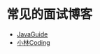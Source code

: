 # 常见的面试博客
- [JavaGuide](https://javaguide.cn/home.html)
- [小林Coding](https://www.xiaolincoding.com/)